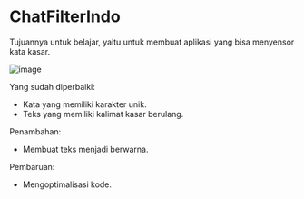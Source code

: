 # ChatFilterIndo
Tujuannya untuk belajar, yaitu untuk membuat aplikasi yang bisa menyensor kata kasar.

![image](https://user-images.githubusercontent.com/79041906/226381457-89126f1a-4f04-4b63-abf1-914692c671da.png)

Yang sudah diperbaiki:
- Kata yang memiliki karakter unik.
- Teks yang memiliki kalimat kasar berulang.

Penambahan:
- Membuat teks menjadi berwarna.

Pembaruan:
- Mengoptimalisasi kode.
